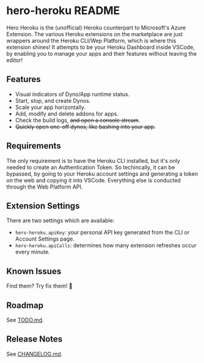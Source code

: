 # hero-heroku README

Hero Heroku is the (unofficial) Heroku counterpart to Microsoft's Azure Extension. The various Heroku extensions on the marketplace are just wrappers around the Heroku CLI/Wep Platform, which is where this extension shines! It attempts to be your Heroku Dashboard inside VSCode, by enabling you to manage your apps and their features without leaving the editor!

## Features

- Visual indicators of Dyno/App runtime status.
- Start, stop, and create Dynos.
- Scale your app horizontally.
- Add, modify and delete addons for apps.
- Check the build logs, ~~and open a console stream~~.
- ~~Quickly open one-off dynos, like bashing into your app.~~

## Requirements

The only requirement is to have the Heroku CLI installed, but it's only needed to create an Authentication Token. So techincally, it can be bypassed, by going to your Heroku account settings and generating a token on the web and copying it into VSCode. Everything else is conducted through the Web Platform API.

## Extension Settings

There are two settings which are available:

* `hero-heroku.apiKey`: your personal API key generated from the CLI or Account Settings page.
* `hero-heroku.apiCalls`: determines how many extension refreshes occur every minute.

## Known Issues

Find them? Try fix them! 🥳

## Roadmap

See [TODO.md](./TODO.md).

## Release Notes

See [CHANGELOG.md](./CHANGELOG.md).